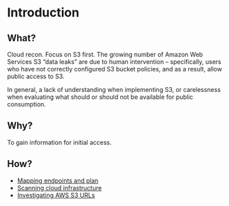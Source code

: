 # Introduction

## What?

Cloud recon. Focus on S3 first. The growing number of Amazon Web Services S3 “data leaks” are due to human 
intervention – specifically, users who have not correctly configured S3 bucket policies, and as a result, 
allow public access to S3.

In general, a lack of understanding when implementing S3, or carelessness when evaluating what should or should 
not be available for public consumption.

## Why?

To gain information for initial access.

## How?

* [Mapping endpoints and plan](map.md)
* [Scanning cloud infrastructure](scanning.md)
* [Investigating AWS S3 URLs](s3-urls.md)

